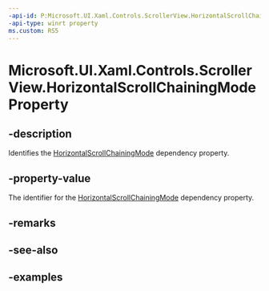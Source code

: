 ```yaml
---
-api-id: P:Microsoft.UI.Xaml.Controls.ScrollerView.HorizontalScrollChainingModeProperty
-api-type: winrt property
ms.custom: RS5
---
```


<!-- Property syntax.
public DependencyProperty HorizontalScrollChainingModeProperty { get; }
-->

# Microsoft.UI.Xaml.Controls.ScrollerView.HorizontalScrollChainingModeProperty

## -description

Identifies the [HorizontalScrollChainingMode](scrollerview_horizontalscrollchainingmode.md) dependency property.

## -property-value

The identifier for the [HorizontalScrollChainingMode](scrollerview_horizontalscrollchainingmode.md) dependency property.

## -remarks

## -see-also

## -examples

